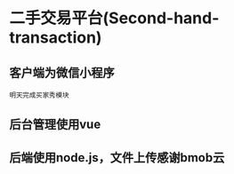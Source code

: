 # 二手交易平台(Second-hand-transaction)

## 客户端为微信小程序

    明天完成买家秀模块

## 后台管理使用vue

## 后端使用node.js，文件上传感谢bmob云